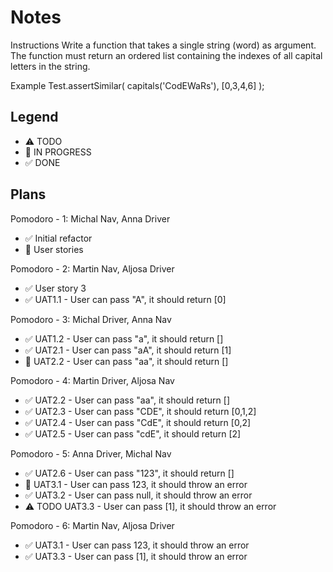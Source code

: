 # Notes

Instructions
Write a function that takes a single string (word) as argument. The function must return an ordered list containing the indexes of all capital letters in the string.

Example
Test.assertSimilar( capitals('CodEWaRs'), [0,3,4,6] );

## Legend
- ⚠ TODO
- 🚧 IN PROGRESS
- ✅ DONE

## Plans

Pomodoro - 1: Michal Nav, Anna Driver
- ✅ Initial refactor
- 🚧 User stories

Pomodoro - 2: Martin Nav, Aljosa Driver
- ✅ User story 3
- ✅ UAT1.1 - User can pass "A", it should return [0]

Pomodoro - 3: Michal Driver, Anna Nav
- ✅ UAT1.2 - User can pass "a", it should return []
- ✅ UAT2.1 - User can pass "aA", it should return [1]
- 🚧 UAT2.2 - User can pass "aa", it should return []

Pomodoro - 4: Martin Driver, Aljosa Nav
- ✅ UAT2.2 - User can pass "aa", it should return []
- ✅ UAT2.3 - User can pass "CDE", it should return [0,1,2]
- ✅ UAT2.4 - User can pass "CdE", it should return [0,2]
- ✅ UAT2.5 - User can pass "cdE", it should return [2]

Pomodoro - 5: Anna Driver, Michal Nav
- ✅ UAT2.6 - User can pass "123", it should return []
- 🚧 UAT3.1 - User can pass 123, it should throw an error
- ✅ UAT3.2 - User can pass null, it should throw an error
- ⚠ TODO UAT3.3 - User can pass [1], it should throw an error

Pomodoro - 6: Martin Nav, Aljosa Driver
- ✅ UAT3.1 - User can pass 123, it should throw an error
- ✅ UAT3.3 - User can pass [1], it should throw an error